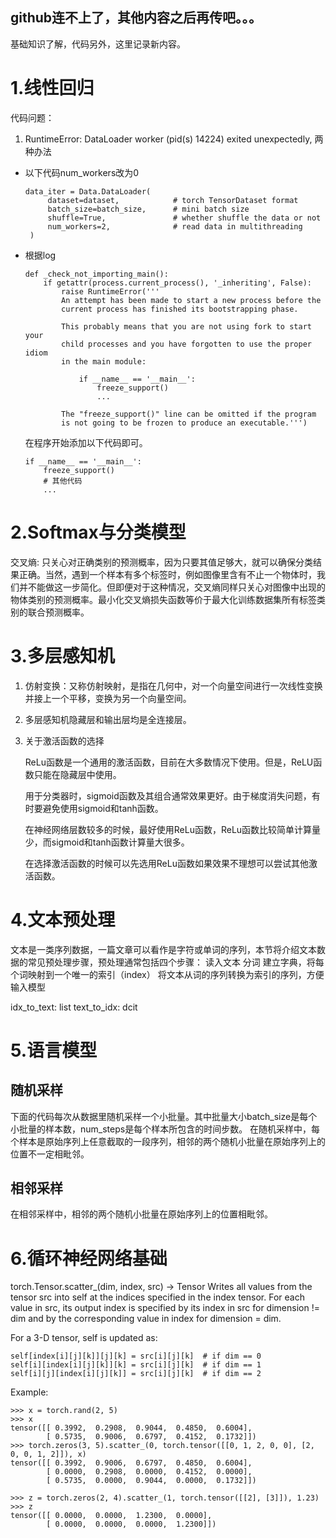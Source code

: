 github连不上了，其他内容之后再传吧。。。
---
基础知识了解，代码另外，这里记录新内容。
# 1.线性回归
代码问题：
1. RuntimeError: DataLoader worker (pid(s) 14224) exited unexpectedly, 两种办法
-  以下代码num_workers改为0
   ```
   data_iter = Data.DataLoader(
        dataset=dataset,            # torch TensorDataset format
        batch_size=batch_size,      # mini batch size
        shuffle=True,               # whether shuffle the data or not
        num_workers=2,              # read data in multithreading
    )
   ```
   
- 根据log
    ```
    def _check_not_importing_main():
        if getattr(process.current_process(), '_inheriting', False):
            raise RuntimeError('''
            An attempt has been made to start a new process before the
            current process has finished its bootstrapping phase.

            This probably means that you are not using fork to start your
            child processes and you have forgotten to use the proper idiom
            in the main module:

                if __name__ == '__main__':
                    freeze_support()
                    ...

            The "freeze_support()" line can be omitted if the program
            is not going to be frozen to produce an executable.''')

    ```
    在程序开始添加以下代码即可。
    ```
    if __name__ == '__main__':
        freeze_support()
        # 其他代码
        ...
    ```
   
# 2.Softmax与分类模型
交叉熵: 只关心对正确类别的预测概率，因为只要其值足够大，就可以确保分类结果正确。当然，遇到一个样本有多个标签时，例如图像里含有不止一个物体时，我们并不能做这一步简化。但即便对于这种情况，交叉熵同样只关心对图像中出现的物体类别的预测概率。最小化交叉熵损失函数等价于最大化训练数据集所有标签类别的联合预测概率。

# 3.多层感知机
1. 仿射变换：又称仿射映射，是指在几何中，对一个向量空间进行一次线性变换并接上一个平移，变换为另一个向量空间。 
2. 多层感知机隐藏层和输出层均是全连接层。
3. 关于激活函数的选择

    ReLu函数是一个通用的激活函数，目前在大多数情况下使用。但是，ReLU函数只能在隐藏层中使用。

    用于分类器时，sigmoid函数及其组合通常效果更好。由于梯度消失问题，有时要避免使用sigmoid和tanh函数。

    在神经网络层数较多的时候，最好使用ReLu函数，ReLu函数比较简单计算量少，而sigmoid和tanh函数计算量大很多。

    在选择激活函数的时候可以先选用ReLu函数如果效果不理想可以尝试其他激活函数。

# 4.文本预处理

文本是一类序列数据，一篇文章可以看作是字符或单词的序列，本节将介绍文本数据的常见预处理步骤，预处理通常包括四个步骤：
    读入文本
    分词
    建立字典，将每个词映射到一个唯一的索引（index）
    将文本从词的序列转换为索引的序列，方便输入模型

idx_to_text: list
text_to_idx: dcit

# 5.语言模型
## 随机采样

下面的代码每次从数据里随机采样一个小批量。其中批量大小batch_size是每个小批量的样本数，num_steps是每个样本所包含的时间步数。 在随机采样中，每个样本是原始序列上任意截取的一段序列，相邻的两个随机小批量在原始序列上的位置不一定相毗邻。
## 相邻采样

在相邻采样中，相邻的两个随机小批量在原始序列上的位置相毗邻。


# 6.循环神经网络基础
 torch.Tensor.scatter_(dim, index, src) → Tensor
 Writes all values from the tensor src into self at the indices specified in the index tensor. For each value in src, its output index is specified by its index in src for dimension != dim and by the corresponding value in index for dimension = dim.

For a 3-D tensor, self is updated as:
```
self[index[i][j][k]][j][k] = src[i][j][k]  # if dim == 0
self[i][index[i][j][k]][k] = src[i][j][k]  # if dim == 1
self[i][j][index[i][j][k]] = src[i][j][k]  # if dim == 2
```
Example:
```
>>> x = torch.rand(2, 5)
>>> x
tensor([[ 0.3992,  0.2908,  0.9044,  0.4850,  0.6004],
        [ 0.5735,  0.9006,  0.6797,  0.4152,  0.1732]])
>>> torch.zeros(3, 5).scatter_(0, torch.tensor([[0, 1, 2, 0, 0], [2, 0, 0, 1, 2]]), x)
tensor([[ 0.3992,  0.9006,  0.6797,  0.4850,  0.6004],
        [ 0.0000,  0.2908,  0.0000,  0.4152,  0.0000],
        [ 0.5735,  0.0000,  0.9044,  0.0000,  0.1732]])

>>> z = torch.zeros(2, 4).scatter_(1, torch.tensor([[2], [3]]), 1.23)
>>> z
tensor([[ 0.0000,  0.0000,  1.2300,  0.0000],
        [ 0.0000,  0.0000,  0.0000,  1.2300]])
```

